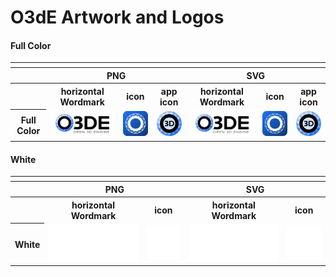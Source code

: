 # O3dE Artwork and Logos

#### Full Color

<table>
    <tr>
    	<th colspan="9"></th>
    </tr>
    <tr>
        <th></th>
        <th colspan="3">PNG</th>
        <th colspan="3">SVG</th>
    </tr>
    <tr>
        <th></th>
        <th>horizontal Wordmark</th>
        <th>icon</th>
        <th>app icon</th>
        <th>horizontal Wordmark</th>
        <th>icon</th>
        <th>app icon</th>    </tr>
    <tr>
        <th>Full Color</th>
        <td><img src="o3de/01_O3DE_Color%20Logo%20with%20Wordmark/O3DE%20Color%20Logo.png" width="200"></td>
        <td><img src="o3de/03_O3DE_Color%20Application%20Icon/Square/O3DE%20Icon_96.png" width="75"></td>
        <td><img src="o3de/03_O3DE_Color%20Application%20Icon/Round/Engine%20Color%20Color.png" width="75"></td>
        <td><img src="o3de/01_O3DE_Color%20Logo%20with%20Wordmark/O3DE%20Color%20Logo.svg" width="200"></td>
        <td><img src="o3de/03_O3DE_Color Application Icon/Square/O3DE Icon.svg" width="75"></td>
         <td><img src="o3de/03_O3DE_Color Application Icon/Round/Engine Icon v2.svg" width="75"></td>
    </tr>
</table>

#### White

<table>
    <tr>
    	<th colspan="4"></th>
    </tr>
    <tr>
        <th></th>
        <th colspan="2">PNG</th>
        <th colspan="2">SVG</th>
    </tr>
    <tr>
        <th></th>
        <th>horizontal Wordmark</th>
        <th>icon</th>
        <th>horizontal Wordmark</th>
        <th>icon</th>
    </tr>
    <tr>
        <th>White</th>
        <td><img src="https://github.com/theheels/O3DF_art/blob/main/o3de/02_O3DE_White%20Logo%20with%20Wordmark/O3DE%20White%20Logo.png" width="200</td>
        <td><img src="https://github.com/theheels/O3DF_art/blob/main/o3de/04_O3DE_White%20Application%20Icon/B%26W%20Icon%20v2_192.png" width="75"></td>
        <td><img src="https://github.com/theheels/O3DF_art/blob/main/o3de/04_O3DE_White%20Application%20Icon/B%26W%20Icon%20v2_192.png" width="75"></td>
        <td><img src="https://github.com/theheels/O3DF_art/blob/main/o3de/02_O3DE_White%20Logo%20with%20Wordmark/O3DE%20White%20Logo.svg" width="200"></td>
         <td><img src="https://github.com/theheels/O3DF_art/blob/main/o3de/04_O3DE_White%20Application%20Icon/B%26W%20Icon%20v2.svg" width="75"></td>
    </tr>
</table>
